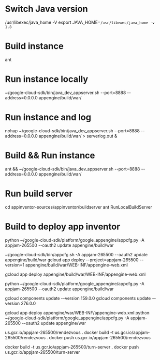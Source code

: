 
# Switch Java version
/usr/libexec/java_home -V
export JAVA_HOME=`/usr/libexec/java_home -v 1.8`

# Build instance
ant

# Run instance locally
~/google-cloud-sdk/bin/java_dev_appserver.sh --port=8888 --address=0.0.0.0 appengine/build/war/

# Run instance and log
nohup ~/google-cloud-sdk/bin/java_dev_appserver.sh --port=8888 --address=0.0.0.0 appengine/build/war/ > serverlog.out &

# Build && Run instance
ant && ~/google-cloud-sdk/bin/java_dev_appserver.sh --port=8888 --address=0.0.0.0 appengine/build/war/

# Run build server
cd appinventor-sources/appinventor/buildserver
ant RunLocalBuildServer

# Build to deploy app inventor

python ~/google-cloud-sdk/platform/google_appengine/appcfg.py -A appjam-265500 --oauth2 update appengine/build/war

~/google-cloud-sdk/bin/appcfg.sh -A appjam-265500 --oauth2 update appengine/build/war
gcloud app deploy --project=appjam-265500 --version=1 appengine/build/war/WEB-INF/appengine-web.xml

gcloud app deploy appengine/build/war/WEB-INF/appengine-web.xml

python ~/google-cloud-sdk/platform/google_appengine/appcfg.py -A appjam-265500 --oauth2 update appengine/build/war


gcloud components update --version 159.0.0
gcloud components update --version 276.0.0

gcloud app deploy appengine/war/WEB-INF/appengine-web.xml
python ~/google-cloud-sdk/platform/google_appengine/appcfg.py -A appjam-265500 --oauth2 update appengine/war


us.gcr.io/appjam-265500/rendezvous .
docker build -t us.gcr.io/appjam-265500/rendezvous .
docker push us.gcr.io/appjam-265500/rendezvous

docker build -t us.gcr.io/appjam-265500/turn-server .
docker push us.gcr.io/appjam-265500/turn-server